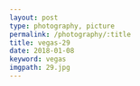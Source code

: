 ```yaml
---
layout: post
type: photography, picture
permalink: /photography/:title
title: vegas-29
date: 2018-01-08
keyword: vegas
imgpath: 29.jpg
---
```



